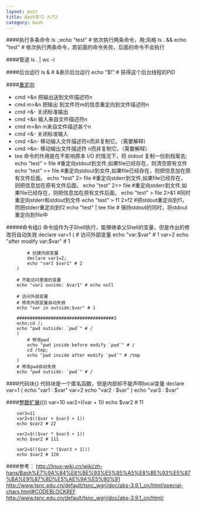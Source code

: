 ```yaml
---
layout: post
title: Bash学习-入门2
category: bash
---
```


####执行多条命令
        ls .;echo "test" # 依次执行两条命令，用;风格
        ls . && echo "test" # 依次执行两条命令，若前面的命令失败，后面的命令不会执行
    
####管道
        ls . | wc -l
        
####后台运行
        ls & # &表示后台运行
        echo "$!"  # 获得这个后台线程的PID

####[重定向](http://linux-wiki.cn/wiki/zh-hans/Bash%E7%9A%84%E8%BE%93%E5%85%A5%E8%BE%93%E5%87%BA%E9%87%8D%E5%AE%9A%E5%90%91)
* cmd >&n     把输出送到文件描述符n
* cmd m>&n    把输出 到文件符m的信息重定向到文件描述符n
* cmd >&-     关闭标准输出
* cmd <&n    输入来自文件描述符n
* cmd m<&n     m来自文件描述各个n
* cmd <&-     关闭标准输入
* cmd <&n-    移动输入文件描述符n而非复制它。（需要解释）
* cmd >&n-     移动输出文件描述符 n而非复制它。（需要解释）
* tee 命令的作用是在不影响原本 I/O 的情况下，将 stdout 复制一份到档案去;
        echo "test" > file #重定向stdout到文件,如果file已经存在，则清空原有文件
        echo "test" >> file #重定向stdout到文件,如果file已经存在，则把信息加在原有文件后面。
        echo "test" 2> file #重定向stderr到文件,如果file已经存在，则把信息加在原有文件后面。
        echo "test" 2>> file #重定向stderr到文件,如果file已经存在，则把信息加在原有文件后面。
        echo "test" > file 2>&1 #同时重定向stderr和stdout到文件
        echo "test" > f1 2>f2 #把stdout重定向到f1，而把stderr重定向到f2
        echo "test" | tee file # 保持stdout的同时，将stdout重定向到file中

#####命令组()
命令组作为子Shell执行，能够继承父Shell的变量，但是作出的修改将自动失效
		declare var=1
		(
			# 访问外部变量
			echo "var:$var" # 1
			var=2
			echo "after modify var:$var" # 1

			# 创建内部变量
			declare var1=2;
			echo "var1 $var1" # 2
		)

		# 不能访问里面的变量
		echo "var1 ouside: $var1" # echo null

		# 访问外部变量
		# 修改外部变量自动失效
		echo "var in outside:$var" # 1

		#####################################3
		echo;cd /;
		echo "pwd outside: `pwd`" # /
		(
			# 修改pwd
			echo "pwd inside before modify `pwd`" # /
			cd /tmp;
			echo "pwd inside after modify `pwd`" # /tmp
		)
		# 修改pwd自动失效
		echo "pwd outside: `pwd`" # /

####代码块{}
代码块是一个匿名函数，但是内部却不能声明local变量
		declare var=1
		{
				echo "var1 : $var"
				var=2
				echo "var2 : $var"
		}
		echo "var3 : $var"

####[整数扩展](http://www.tsnc.edu.cn/default/tsnc_wgrj/doc/abs-3.9.1_cn/html/dblparens.html)(())
		var=10
		var2=$(($var + 1))
		echo $var2 # 11

		var3=11
		var2=$(($var + $var3 + 1))
		echo $var2 # 22
		
		var2=$(($var * $var3 + 1))
		echo $var2 # 111

		var2=$(($var * ($var3 + 1)))
		echo $var2 # 120


####参考：
http://linux-wiki.cn/wiki/zh-hans/Bash%E7%9A%84%E8%BE%93%E5%85%A5%E8%BE%93%E5%87%BA%E9%87%8D%E5%AE%9A%E5%90%91
http://www.tsnc.edu.cn/default/tsnc_wgrj/doc/abs-3.9.1_cn/html/special-chars.html#CODEBLOCKREF
http://www.tsnc.edu.cn/default/tsnc_wgrj/doc/abs-3.9.1_cn/html/





